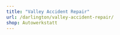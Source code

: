 ```yaml
---
title: "Valley Accident Repair"
url: /darlington/valley-accident-repair/
shop: Autowerkstatt
---
```


